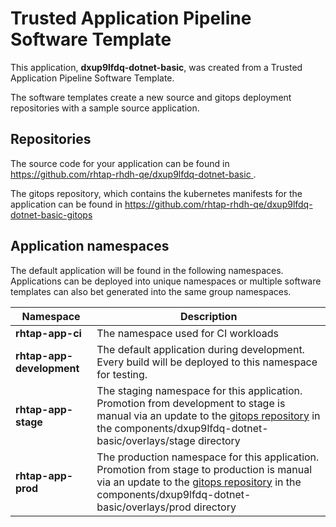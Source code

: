 # Trusted Application Pipeline Software Template

This application, **dxup9lfdq-dotnet-basic**, was created from a Trusted Application Pipeline Software Template.

The software templates create a new source and gitops deployment repositories with a sample source application. 

## Repositories

The source code for your application can be found in [https://github.com/rhtap-rhdh-qe/dxup9lfdq-dotnet-basic ](https://github.com/rhtap-rhdh-qe/dxup9lfdq-dotnet-basic ).
 
The gitops repository, which contains the kubernetes manifests for the application can be found in 
[https://github.com/rhtap-rhdh-qe/dxup9lfdq-dotnet-basic-gitops ](https://github.com/rhtap-rhdh-qe/dxup9lfdq-dotnet-basic-gitops ) 

## Application namespaces 

The default application will be found in the following namespaces. Applications can be deployed into unique namespaces or multiple software templates can also bet generated into the same group namespaces.  

|  Namespace   |  Description   |  
| -------- | -------- |
| **rhtap-app-ci** | The namespace used for CI workloads |
| **rhtap-app-development** | The default application during development. Every build will be deployed to this namespace for testing. |
| **rhtap-app-stage** | The staging namespace for this application. Promotion from development to stage is manual via an update to the [gitops repository](https://github.com/rhtap-rhdh-qe/dxup9lfdq-dotnet-basic-gitops ) in the components/dxup9lfdq-dotnet-basic/overlays/stage directory |
| **rhtap-app-prod** | The production namespace for this application. Promotion from stage to production is manual via an update to the [gitops repository](https://github.com/rhtap-rhdh-qe/dxup9lfdq-dotnet-basic-gitops ) in the components/dxup9lfdq-dotnet-basic/overlays/prod directory |